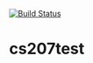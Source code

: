 [![Build Status](https://travis-ci.org/markmiao1/cs207test.svg?branch=master)](https://travis-ci.org/markmiao1/cs207test)

# cs207test
